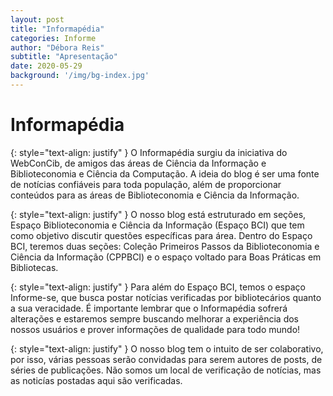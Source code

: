```yaml
---
layout: post
title: "Informapédia"
categories: Informe
author: "Débora Reis"
subtitle: "Apresentação"
date: 2020-05-29
background: '/img/bg-index.jpg'
---
```


# Informapédia

{: style="text-align: justify" }
O Informapédia surgiu da iniciativa do WebConCib, de amigos das áreas de Ciência da Informação e Biblioteconomia e Ciência da Computação. A ideia do blog é ser uma fonte de notícias confiáveis para toda população, além de proporcionar conteúdos para as áreas de Biblioteconomia e Ciência da Informação.

{: style="text-align: justify" }
O nosso blog está estruturado em seções, Espaço Biblioteconomia e Ciência da Informação (Espaço BCI) que tem como objetivo discutir questões específicas para área. Dentro do Espaço BCI, teremos duas seções: Coleção Primeiros Passos da Biblioteconomia e Ciência da Informação (CPPBCI) e o espaço voltado para Boas Práticas em Bibliotecas. 

{: style="text-align: justify" }
Para além do Espaço BCI, temos o espaço Informe-se, que busca postar notícias verificadas por bibliotecários quanto a sua veracidade. 
É importante lembrar que o Informapédia sofrerá alterações e estaremos sempre buscando melhorar a experiência dos nossos usuários e prover informações de qualidade para todo mundo! 

{: style="text-align: justify" }
O nosso blog tem o intuito de ser colaborativo, por isso, várias pessoas serão convidadas para serem autores de posts, de séries de publicações. Não somos um local de verificação de notícias, mas as noticías postadas aqui são verificadas.  

